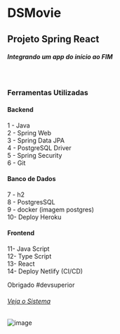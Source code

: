 # DSMovie

<h2> Projeto Spring React</h2>

<h5>Integrando um app do início ao FIM</h5>
<br>
<h3> Ferramentas Utilizadas</h3> 
<h4>Backend</h4>
<p>
1 - Java<br>
2 - Spring Web<br>
3 - Spring Data JPA<br>
4 - PostgreSQL Driver<br>
5 - Spring Security<br>
6 - Git
</p>
<h4>Banco de Dados</h4>
<p>
7 - h2<br>
8 - PostgresSQL<br>
9 - docker (imagem postgres)<br>
10- Deploy Heroku<br>
</p>
<h4>Frontend</h4>
<p>
11- Java Script<br>
12- Type Script<br>
13- React<br>
14- Deploy Netlify (CI/CD)<br>
</p>

Obrigado #devsuperior

<a href="https://fabiano-dsmovie.netlify.app/"><h6>Veja o Sistema</h6><a/>

![image](https://user-images.githubusercontent.com/67827573/168340913-a2a48fe7-e985-49bb-97c1-fa6e8a185a12.png)
